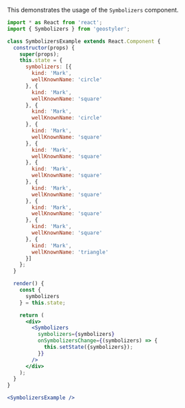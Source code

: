 <!--
 * Released under the BSD 2-Clause License
 *
 * Copyright © 2021-present, terrestris GmbH & Co. KG and GeoStyler contributors
 * All rights reserved.
 *
 * Redistribution and use in source and binary forms, with or without
 * modification, are permitted provided that the following conditions are met:
 *
 * * Redistributions of source code must retain the above copyright notice,
 *   this list of conditions and the following disclaimer.
 *
 * * Redistributions in binary form must reproduce the above copyright notice,
 *   this list of conditions and the following disclaimer in the documentation
 *   and/or other materials provided with the distribution.
 *
 * THIS SOFTWARE IS PROVIDED BY THE COPYRIGHT HOLDERS AND CONTRIBUTORS "AS IS"
 * AND ANY EXPRESS OR IMPLIED WARRANTIES, INCLUDING, BUT NOT LIMITED TO, THE
 * IMPLIED WARRANTIES OF MERCHANTABILITY AND FITNESS FOR A PARTICULAR PURPOSE
 * ARE DISCLAIMED. IN NO EVENT SHALL THE COPYRIGHT HOLDER OR CONTRIBUTORS BE
 * LIABLE FOR ANY DIRECT, INDIRECT, INCIDENTAL, SPECIAL, EXEMPLARY, OR
 * CONSEQUENTIAL DAMAGES (INCLUDING, BUT NOT LIMITED TO, PROCUREMENT OF
 * SUBSTITUTE GOODS OR SERVICES; LOSS OF USE, DATA, OR PROFITS; OR BUSINESS
 * INTERRUPTION) HOWEVER CAUSED AND ON ANY THEORY OF LIABILITY, WHETHER IN
 * CONTRACT, STRICT LIABILITY, OR TORT (INCLUDING NEGLIGENCE OR OTHERWISE)
 * ARISING IN ANY WAY OUT OF THE USE OF THIS SOFTWARE, EVEN IF ADVISED OF THE
 * POSSIBILITY OF SUCH DAMAGE.
 *
-->

This demonstrates the usage of the `Symbolizers` component.

```jsx
import * as React from 'react';
import { Symbolizers } from 'geostyler';

class SymbolizersExample extends React.Component {
  constructor(props) {
    super(props);
    this.state = {
      symbolizers: [{
        kind: 'Mark',
        wellKnownName: 'circle'
      }, {
        kind: 'Mark',
        wellKnownName: 'square'
      }, {
        kind: 'Mark',
        wellKnownName: 'circle'
      }, {
        kind: 'Mark',
        wellKnownName: 'square'
      }, {
        kind: 'Mark',
        wellKnownName: 'square'
      }, {
        kind: 'Mark',
        wellKnownName: 'square'
      }, {
        kind: 'Mark',
        wellKnownName: 'square'
      }, {
        kind: 'Mark',
        wellKnownName: 'square'
      }, {
        kind: 'Mark',
        wellKnownName: 'square'
      }, {
        kind: 'Mark',
        wellKnownName: 'triangle'
      }]
    };
  }

  render() {
    const {
      symbolizers
    } = this.state;

    return (
      <div>
        <Symbolizers
          symbolizers={symbolizers}
          onSymbolizersChange={(symbolizers) => {
            this.setState({symbolizers});
          }}
        />
      </div>
    );
  }
}

<SymbolizersExample />
```
